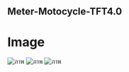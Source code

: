 ## Meter-Motocycle-TFT4.0

# Image
![ภาพ](https://github.com/DevFFlex/Meter-Motocycle-TFT4.0/assets/113309522/2b9dd579-1b07-4429-b81f-ada5f38cf967)
![ภาพ](https://github.com/DevFFlex/Meter-Motocycle-TFT4.0/assets/113309522/aa55ac26-3866-40bf-a7f9-45c3de8d880c)
![ภาพ](https://github.com/DevFFlex/Meter-Motocycle-TFT4.0/assets/113309522/321c762a-dc96-48a1-92e9-90f2c507b664)


